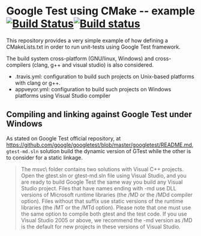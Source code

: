 # Google Test using CMake -- example [![Build Status](https://travis-ci.org/dubzzz/gtest-using-cmake-example.svg?branch=various-stl-tests)](https://travis-ci.org/dubzzz/gtest-using-cmake-example)[![Build status](https://ci.appveyor.com/api/projects/status/c84nnf4o27a7jsjf/branch/various-stl-tests?svg=true)](https://ci.appveyor.com/project/dubzzz/gtest-using-cmake-example/branch/various-stl-tests)

This repository provides a very simple example of how defining a CMakeLists.txt in order to run unit-tests using Google Test framework.

The build system cross-platform (GNU/linux, Windows) and cross-compilers (clang, g++ and visual studio) is also considered.
- .travis.yml: configuration to build such projects on Unix-based platforms with clang or g++.
- appveyor.yml: configuration to build such projects on Windows platforms using Visual Studio compiler 

## Compiling and linking against Google Test under Windows

As stated on Google Test official repository, at https://github.com/google/googletest/blob/master/googletest/README.md, `gtest-md.sln` solution build the dynamic version of GTest while the other is to consider for a static linkage.

> The msvc\ folder contains two solutions with Visual C++ projects. Open the gtest.sln or gtest-md.sln file using Visual Studio, and you are ready to build Google Test the same way you build any Visual Studio project. Files that have names ending with -md use DLL versions of Microsoft runtime libraries (the /MD or the /MDd compiler option). Files without that suffix use static versions of the runtime libraries (the /MT or the /MTd option). Please note that one must use the same option to compile both gtest and the test code. If you use Visual Studio 2005 or above, we recommend the -md version as /MD is the default for new projects in these versions of Visual Studio.
